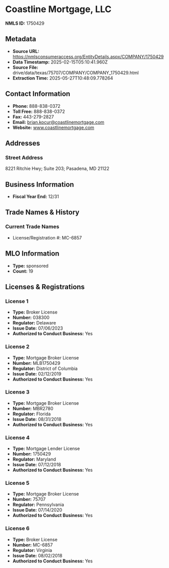 # Coastline Mortgage, LLC

**NMLS ID:** 1750429

## Metadata
- **Source URL:** https://nmlsconsumeraccess.org/EntityDetails.aspx/COMPANY/1750429
- **Data Timestamp:** 2025-02-15T05:10:41.960Z
- **Source File:** drive/data/texas/75707/COMPANY/COMPANY_1750429.html
- **Extraction Time:** 2025-05-27T10:48:09.778264

## Contact Information
- **Phone:** 888-838-0372
- **Toll Free:** 888-838-0372
- **Fax:** 443-279-2827
- **Email:** brian.kocur@coastlinemortgage.com
- **Website:** www.coastlinemortgage.com

## Addresses
### Street Address
8221 Ritchie Hwy; Suite 203; Pasadena, MD 21122

## Business Information
- **Fiscal Year End:** 12/31

## Trade Names & History
### Current Trade Names
- License/Registration #: MC-6857

## MLO Information
- **Type:** sponsored
- **Count:** 19

## Licenses & Registrations

### License 1
- **Type:** Broker License
- **Number:** 038300
- **Regulator:** Delaware
- **Issue Date:** 07/06/2023
- **Authorized to Conduct Business:** Yes

### License 2
- **Type:** Mortgage Broker License
- **Number:** MLB1750429
- **Regulator:** District of Columbia
- **Issue Date:** 02/12/2019
- **Authorized to Conduct Business:** Yes

### License 3
- **Type:** Mortgage Broker License
- **Number:** MBR2780
- **Regulator:** Florida
- **Issue Date:** 08/31/2018
- **Authorized to Conduct Business:** Yes

### License 4
- **Type:** Mortgage Lender License
- **Number:** 1750429
- **Regulator:** Maryland
- **Issue Date:** 07/12/2018
- **Authorized to Conduct Business:** Yes

### License 5
- **Type:** Mortgage Broker License
- **Number:** 75707
- **Regulator:** Pennsylvania
- **Issue Date:** 07/14/2020
- **Authorized to Conduct Business:** Yes

### License 6
- **Type:** Broker License
- **Number:** MC-6857
- **Regulator:** Virginia
- **Issue Date:** 08/02/2018
- **Authorized to Conduct Business:** Yes
